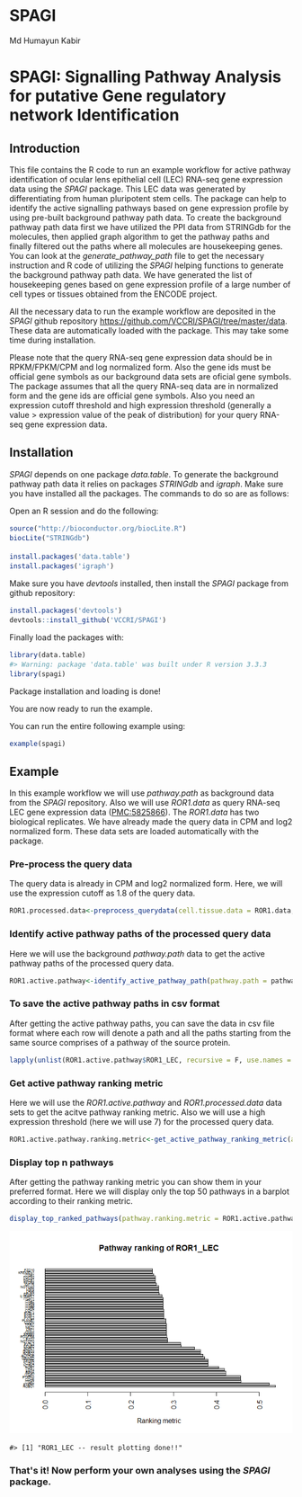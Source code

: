 SPAGI
================
Md Humayun Kabir

<!-- README.md is generated from README.Rmd -->
SPAGI: Signalling Pathway Analysis for putative Gene regulatory network Identification
======================================================================================

Introduction
------------

This file contains the R code to run an example workflow for active pathway identification of ocular lens epithelial cell (LEC) RNA-seq gene expression data using the *SPAGI* package. This LEC data was generated by differentiating from human pluripotent stem cells. The package can help to identify the active signalling pathways based on gene expression profile by using pre-built background pathway path data. To create the background pathway path data first we have utilized the PPI data from STRINGdb for the molecules, then applied graph algorithm to get the pathway paths and finally filtered out the paths where all molecules are housekeeping genes. You can look at the *generate\_pathway\_path* file to get the necessary instruction and R code of utilizing the *SPAGI* helping functions to generate the background pathway path data. We have generated the list of housekeeping genes based on gene expression profile of a large number of cell types or tissues obtained from the ENCODE project.

All the necessary data to run the example workflow are deposited in the *SPAGI* github repository <https://github.com/VCCRI/SPAGI/tree/master/data>. These data are automatically loaded with the package. This may take some time during installation.

Please note that the query RNA-seq gene expression data should be in RPKM/FPKM/CPM and log normalized form. Also the gene ids must be official gene symbols as our background data sets are oficial gene symbols. The package assumes that all the query RNA-seq data are in normalized form and the gene ids are official gene symbols. Also you need an expression cutoff threshold and high expression threshold (generally a value &gt; expression value of the peak of distribution) for your query RNA-seq gene expression data.

Installation
------------

*SPAGI* depends on one package *data.table*. To generate the background pathway path data it relies on packages *STRINGdb* and *igraph*. Make sure you have installed all the packages. The commands to do so are as follows:

Open an R session and do the following:

``` r
source("http://bioconductor.org/biocLite.R")
biocLite("STRINGdb")

install.packages('data.table')
install.packages('igraph')
```

Make sure you have *devtools* installed, then install the *SPAGI* package from github repository:

``` r
install.packages('devtools')
devtools::install_github('VCCRI/SPAGI')
```

Finally load the packages with:

``` r
library(data.table)
#> Warning: package 'data.table' was built under R version 3.3.3
library(spagi)
```

Package installation and loading is done!

You are now ready to run the example.

You can run the entire following example using:

``` r
example(spagi)
```

Example
-------

In this example workflow we will use *pathway.path* as background data from the *SPAGI* repository. Also we will use *ROR1.data* as query RNA-seq LEC gene expression data ([PMC:5825866](https://www.ncbi.nlm.nih.gov/pmc/articles/PMC5825866/)). The *ROR1.data* has two biological replicates. We have already made the query data in CPM and log2 normalized form. These data sets are loaded automatically with the package.

### Pre-process the query data

The query data is already in CPM and log2 normalized form. Here, we will use the expression cutoff as 1.8 of the query data.

``` r
ROR1.processed.data<-preprocess_querydata(cell.tissue.data = ROR1.data, exp.cutoff.th = 1.8)
```

### Identify active pathway paths of the processed query data

Here we will use the background *pathway.path* data to get the active pathway paths of the processed query data.

``` r
ROR1.active.pathway<-identify_active_pathway_path(pathway.path = pathway.path, processed.query.data = ROR1.processed.data)
```

### To save the active pathway paths in csv format

After getting the active pathway paths, you can save the data in csv file format where each row will denote a path and all the paths starting from the same source comprises of a pathway of the source protein.

``` r
lapply(unlist(ROR1.active.pathway$ROR1_LEC, recursive = F, use.names = F), write, "ROR1.active.pathway.csv", append=T, ncolumns=10)
```

### Get active pathway ranking metric

Here we will use the *ROR1.active.pathway* and *ROR1.processed.data* data sets to get the acitve pathway ranking metric. Also we will use a high expression threshold (here we will use 7) for the processed query data.

``` r
ROR1.active.pathway.ranking.metric<-get_active_pathway_ranking_metric(active.pathway.path = ROR1.active.pathway, processed.query.data = ROR1.processed.data, high.exp.th = 7)
```

### Display top n pathways

After getting the pathway ranking metric you can show them in your preferred format. Here we will display only the top 50 pathways in a barplot according to their ranking metric.

``` r
display_top_ranked_pathways(pathway.ranking.metric = ROR1.active.pathway.ranking.metric)
```

![](README-unnamed-chunk-10-1.png)

    #> [1] "ROR1_LEC -- result plotting done!!"

### That's it! Now perform your own analyses using the *SPAGI* package.
